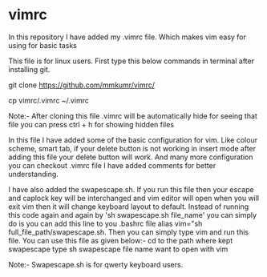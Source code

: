# vimrc


In this repository I have added my .vimrc file. Which makes vim easy for using for basic tasks

This file is for linux users. First type this below commands in terminal after installing git.

git clone https://github.com/mmkumr/vimrc/

cp vimrc/.vimrc ~/.vimrc

Note:- After cloning this file .vimrc will be automatically hide for seeing that file you can press ctrl + h for showing hidden files

In this file I have added some of the basic configuration for vim. Like colour scheme, smart tab, if your delete button is not working in insert mode after adding this file your delete button will work. And many more configuration you can checkout .vimrc file I have added comments for better understanding.

I have also added the swapescape.sh. If you run this file then your escape and caplock key will be interchanged and vim editor will open when you will exit vim then it will change keyboard layout to default. Instead of running this code again and again by 'sh swapescape.sh file_name' you can simply do is you can add this line to you .bashrc file alias vim="sh full_file_path/swapescape.sh. Then you can simply type vim and run this file. You can use this file as given below:- cd to the path where kept swapescape type sh swapescape file name want to open with vim

Note:- Swapescape.sh is for qwerty keyboard users.
